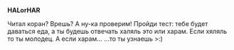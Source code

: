 **HALorHAR**

Читал коран? Врешь? А ну-ка проверим! 
Пройди тест: тебе будет даваться еда, а ты будешь отвечать халяль это или харам. Если хяляль то ты молодец. А если харам...        ...то ты узнаешь >:)
